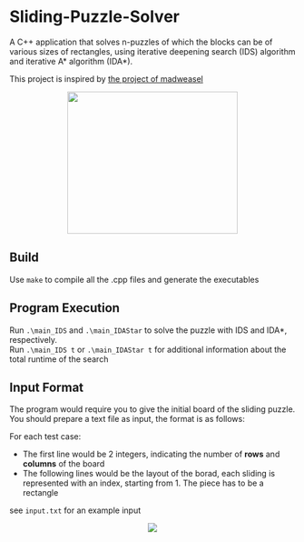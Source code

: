 # Sliding-Puzzle-Solver
A C++ application that solves n-puzzles of which the blocks can be of various sizes of rectangles, using iterative deepening search (IDS) algorithm and iterative A* algorithm (IDA*).

This project is inspired by [the project of madweasel](https://github.com/madweasel/Traga-2)

<div align="center">
  <img src="https://user-images.githubusercontent.com/63941955/183853048-44e6a847-9233-4aca-a94a-5048922707a5.png" width=300 height=250></img>
</div>

## Build

Use `make` to compile all the .cpp files and generate the executables

## Program Execution

Run `.\main_IDS` and `.\main_IDAStar` to solve the puzzle with IDS and IDA*,  respectively.  
Run `.\main_IDS t` or `.\main_IDAStar t` for additional information about the total runtime of the search

## Input Format

The program would require you to give the initial board of the sliding puzzle.  
You should prepare a text file as input, the format is as follows:

For each test case:  
- The first line would be 2 integers, indicating the number of **rows** and **columns** of the board
- The following lines would be the layout of the borad, each sliding is represented with an index, starting from 1. The piece has to be a rectangle

see `input.txt` for an example input

<div align="center">
<img src="https://user-images.githubusercontent.com/63941955/183859679-716d7743-2d39-4d7d-abf0-fb06d109cd1d.png"></img>
</div>
